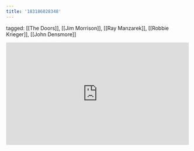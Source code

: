 ```yaml
---
title: '183186028348'
---
```

tagged: [[The Doors]], [[Jim Morrison]], [[Ray Manzarek]], [[Robbie Krieger]], [[John Densmore]]
<iframe allow="accelerometer; autoplay; clipboard-write; encrypted-media; gyroscope; picture-in-picture" allowfullscreen="" frameborder="0" height="281" id="youtube_iframe" src="https://www.youtube.com/embed/uk_ilymWo4s?feature=oembed&amp;enablejsapi=1&amp;origin=https://safe.txmblr.com&amp;wmode=opaque" width="500"></iframe>